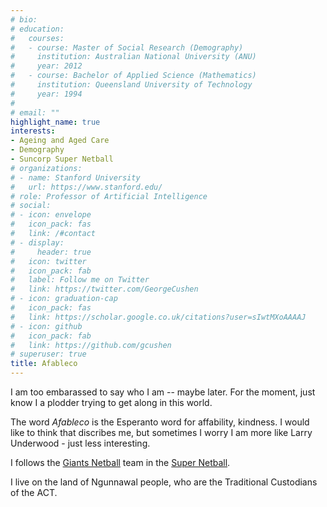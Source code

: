 ```yaml
---
# bio:
# education:
#   courses:
#   - course: Master of Social Research (Demography)
#     institution: Australian National University (ANU)
#     year: 2012
#   - course: Bachelor of Applied Science (Mathematics)
#     institution: Queensland University of Technology
#     year: 1994
# 
# email: ""
highlight_name: true
interests:
- Ageing and Aged Care
- Demography
- Suncorp Super Netball
# organizations:
# - name: Stanford University
#   url: https://www.stanford.edu/
# role: Professor of Artificial Intelligence
# social:
# - icon: envelope
#   icon_pack: fas
#   link: /#contact
# - display:
#     header: true
#   icon: twitter
#   icon_pack: fab
#   label: Follow me on Twitter
#   link: https://twitter.com/GeorgeCushen
# - icon: graduation-cap
#   icon_pack: fas
#   link: https://scholar.google.co.uk/citations?user=sIwtMXoAAAAJ
# - icon: github
#   icon_pack: fab
#   link: https://github.com/gcushen
# superuser: true
title: Afableco
---
```


I am too embarassed to say who I am -- maybe later. For the moment, just know I a plodder trying to get along in this world.

The word *Afableco* is the Esperanto word for affability, kindness. I would like to think that discribes me, but sometimes I worry I am more like Larry Underwood - just less interesting.

I follows the [Giants Netball](https://giantsnetball.com.au/) team in the [Super Netball](https://supernetball.com.au/).

I live on the land of Ngunnawal people, who are the Traditional Custodians of the ACT.

<!--- {{< icon name="download" pack="fas" >}} Download my {{< staticref "uploads/resume.pdf" "newtab" >}}resumé{{< /staticref >}}. --->
